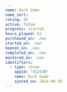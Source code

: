 ```yaml
---
name: Duck Game
name_sort: 
rating: 95
active: false
progress: started
hours_played: 61
purchased_on: .nan
started_on: .nan
beaten_on: .nan
completed_on: .nan
mastered_on: .nan
identifiers:
  - type: steam
    appid: "312530"
    name: Duck Game
    synced_on: 2024-08-30
---
```

